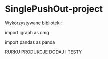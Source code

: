# SinglePushOut-project

Wykorzystywane biblioteki:

import igraph as omg

import pandas as panda

RURKU PRODUKCJE DODAJ I TESTY
